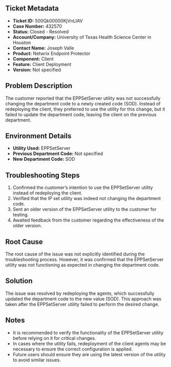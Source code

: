 ## Ticket Metadata
- **Ticket ID:** 500Qk00000KjVnLIAV
- **Case Number:** 432570
- **Status:** Closed - Resolved
- **Account/Company:** University of Texas Health Science Center in Houston
- **Contact Name:** Joseph Valle
- **Product:** Netwrix Endpoint Protector
- **Component:** Client
- **Feature:** Client Deployment
- **Version:** Not specified

## Problem Description
The customer reported that the EPPSetServer utility was not successfully changing the department code to a newly created code (SOD). Instead of redeploying the client, they preferred to use the utility for this change, but it failed to update the department code, leaving the client on the previous department.

## Environment Details
- **Utility Used:** EPPSetServer
- **Previous Department Code:** Not specified
- **New Department Code:** SOD

## Troubleshooting Steps
1. Confirmed the customer’s intention to use the EPPSetServer utility instead of redeploying the client.
2. Verified that the IP set utility was indeed not changing the department code.
3. Sent an older version of the EPPSetServer utility to the customer for testing.
4. Awaited feedback from the customer regarding the effectiveness of the older version.

## Root Cause
The root cause of the issue was not explicitly identified during the troubleshooting process. However, it was confirmed that the EPPSetServer utility was not functioning as expected in changing the department code.

## Solution
The issue was resolved by redeploying the agents, which successfully updated the department code to the new value (SOD). This approach was taken after the EPPSetServer utility failed to perform the desired change.

## Notes
- It is recommended to verify the functionality of the EPPSetServer utility before relying on it for critical changes.
- In cases where the utility fails, redeployment of the client agents may be necessary to ensure the correct configuration is applied.
- Future users should ensure they are using the latest version of the utility to avoid similar issues.